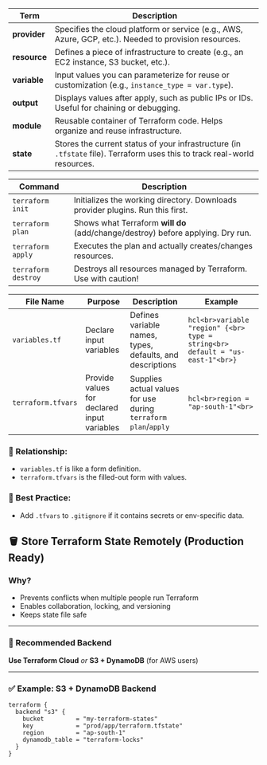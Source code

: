 | Term         | Description                                                                                                               |
| ------------ | ------------------------------------------------------------------------------------------------------------------------- |
| **provider** | Specifies the cloud platform or service (e.g., AWS, Azure, GCP, etc.). Needed to provision resources.                     |
| **resource** | Defines a piece of infrastructure to create (e.g., an EC2 instance, S3 bucket, etc.).                                     |
| **variable** | Input values you can parameterize for reuse or customization (e.g., `instance_type = var.type`).                          |
| **output**   | Displays values after apply, such as public IPs or IDs. Useful for chaining or debugging.                                 |
| **module**   | Reusable container of Terraform code. Helps organize and reuse infrastructure.                                            |
| **state**    | Stores the current status of your infrastructure (in `.tfstate` file). Terraform uses this to track real-world resources. |



| Command             | Description                                                                     |
| ------------------- | ------------------------------------------------------------------------------- |
| `terraform init`    | Initializes the working directory. Downloads provider plugins. Run this first.  |
| `terraform plan`    | Shows what Terraform **will do** (add/change/destroy) before applying. Dry run. |
| `terraform apply`   | Executes the plan and actually creates/changes resources.                       |
| `terraform destroy` | Destroys all resources managed by Terraform. Use with caution!                  |



| File Name           | Purpose                                      | Description                                                                 | Example                                                                 |
|---------------------|----------------------------------------------|-----------------------------------------------------------------------------|-------------------------------------------------------------------------|
| `variables.tf`      | Declare input variables                      | Defines variable names, types, defaults, and descriptions                  | ```hcl<br>variable "region" {<br>  type = string<br>  default = "us-east-1"<br>}``` |
| `terraform.tfvars`  | Provide values for declared input variables  | Supplies actual values for use during `terraform plan`/`apply`             | ```hcl<br>region = "ap-south-1"<br>```                                  |

### 🔄 Relationship:
- `variables.tf` is like a form definition.
- `terraform.tfvars` is the filled-out form with values.

### 📌 Best Practice:
- Add `.tfvars` to `.gitignore` if it contains secrets or env-specific data.



## 🪣 Store Terraform State Remotely (Production Ready)

### Why?
- Prevents conflicts when multiple people run Terraform
- Enables collaboration, locking, and versioning
- Keeps state file safe

---

### 🔧 Recommended Backend

**Use Terraform Cloud** *or* **S3 + DynamoDB** (for AWS users)

---

### ✅ Example: S3 + DynamoDB Backend

```hcl
terraform {
  backend "s3" {
    bucket         = "my-terraform-states"
    key            = "prod/app/terraform.tfstate"
    region         = "ap-south-1"
    dynamodb_table = "terraform-locks"
  }
}
